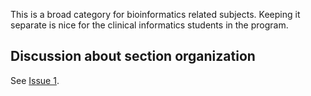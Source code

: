 

This is a broad category for bioinformatics related subjects. 
Keeping it separate is nice for the clinical informatics students
in the program. 

## Discussion about section organization

See [Issue 1](https://github.com/BMI-UC/Wiki/issues/4).

